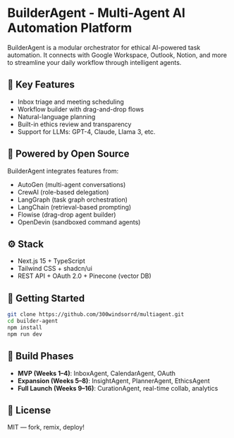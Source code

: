 
# BuilderAgent - Multi-Agent AI Automation Platform

BuilderAgent is a modular orchestrator for ethical AI-powered task automation. It connects with Google Workspace, Outlook, Notion, and more to streamline your daily workflow through intelligent agents.

## 🌟 Key Features
- Inbox triage and meeting scheduling
- Workflow builder with drag-and-drop flows
- Natural-language planning
- Built-in ethics review and transparency
- Support for LLMs: GPT-4, Claude, Llama 3, etc.

## 🧠 Powered by Open Source
BuilderAgent integrates features from:
- AutoGen (multi-agent conversations)
- CrewAI (role-based delegation)
- LangGraph (task graph orchestration)
- LangChain (retrieval-based prompting)
- Flowise (drag-drop agent builder)
- OpenDevin (sandboxed command agents)

## ⚙️ Stack
- Next.js 15 + TypeScript
- Tailwind CSS + shadcn/ui
- REST API + OAuth 2.0 + Pinecone (vector DB)

## 🏁 Getting Started
```bash
git clone https://github.com/300windsorrd/multiagent.git
cd builder-agent
npm install
npm run dev
```

## 🧱 Build Phases
- **MVP (Weeks 1–4)**: InboxAgent, CalendarAgent, OAuth
- **Expansion (Weeks 5–8)**: InsightAgent, PlannerAgent, EthicsAgent
- **Full Launch (Weeks 9–16)**: CurationAgent, real-time collab, analytics

## 📄 License
MIT — fork, remix, deploy!
